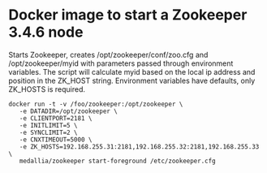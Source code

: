# Docker image to start a Zookeeper 3.4.6 node

Starts Zookeeper, creates  /opt/zookeeper/conf/zoo.cfg and /opt/zookeeper/myid with parameters passed through environment variables.
The script will calculate myid based on the local ip address and position in the ZK_HOST string.
Environment variables have defaults, only ZK_HOSTS is required.

    docker run -t -v /foo/zookeeper:/opt/zookeeper \ 
       -e DATADIR=/opt/zookeeper \
       -e CLIENTPORT=2181 \
       -e INITLIMIT=5 \
       -e SYNCLIMIT=2 \
       -e CNXTIMEOUT=5000 \
       -e ZK_HOSTS=192.168.255.31:2181,192.168.255.32:2181,192.168.255.33 \
       medallia/zookeeper start-foreground /etc/zookeeper.cfg


